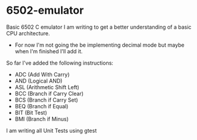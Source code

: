 # 6502-emulator

Basic 6502 C emulator I am writing to get a better understanding of a basic CPU architecture.
- For now I'm not going the be implementing decimal mode but maybe when I'm finished I'll add it.

So far I've added the following instructions:
- ADC (Add With Carry)
- AND (Logical AND)
- ASL (Arithmetic Shift Left)
- BCC (Branch if Carry Clear)
- BCS (Branch if Carry Set)
- BEQ (Branch if Equal)
- BIT (Bit Test)
- BMI (Branch if Minus)

I am writing all Unit Tests using gtest
